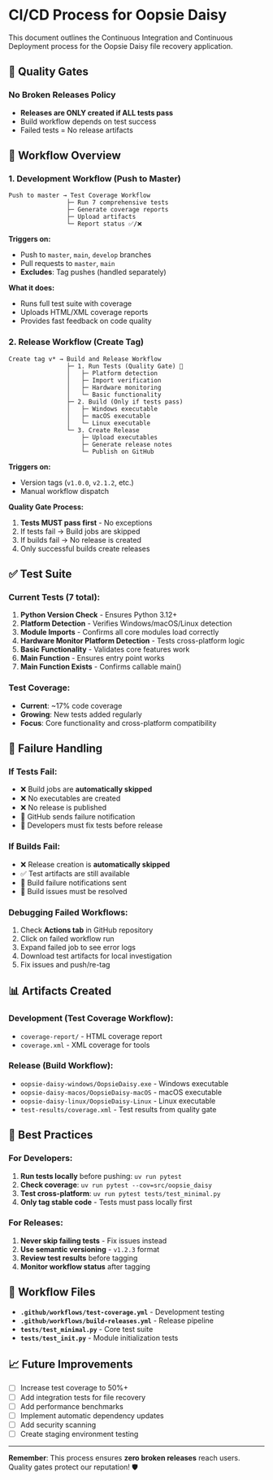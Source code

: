 # CI/CD Process for Oopsie Daisy

This document outlines the Continuous Integration and Continuous Deployment process for the Oopsie Daisy file recovery application.

## 🎯 **Quality Gates**

### **No Broken Releases Policy**
- **Releases are ONLY created if ALL tests pass**
- Build workflow depends on test success
- Failed tests = No release artifacts

## 🔄 **Workflow Overview**

### **1. Development Workflow (Push to Master)**
```
Push to master → Test Coverage Workflow
                ├─ Run 7 comprehensive tests
                ├─ Generate coverage reports  
                ├─ Upload artifacts
                └─ Report status ✅/❌
```

**Triggers on:**
- Push to `master`, `main`, `develop` branches
- Pull requests to `master`, `main`
- **Excludes**: Tag pushes (handled separately)

**What it does:**
- Runs full test suite with coverage
- Uploads HTML/XML coverage reports
- Provides fast feedback on code quality

### **2. Release Workflow (Create Tag)**
```
Create tag v* → Build and Release Workflow
                ├─ 1. Run Tests (Quality Gate) 🚪
                │   ├─ Platform detection
                │   ├─ Import verification
                │   ├─ Hardware monitoring
                │   └─ Basic functionality
                ├─ 2. Build (Only if tests pass)
                │   ├─ Windows executable
                │   ├─ macOS executable  
                │   └─ Linux executable
                └─ 3. Create Release
                    ├─ Upload executables
                    ├─ Generate release notes
                    └─ Publish on GitHub
```

**Triggers on:**
- Version tags (`v1.0.0`, `v2.1.2`, etc.)
- Manual workflow dispatch

**Quality Gate Process:**
1. **Tests MUST pass first** - No exceptions
2. If tests fail → Build jobs are skipped
3. If builds fail → No release is created
4. Only successful builds create releases

## ✅ **Test Suite**

### **Current Tests (7 total):**
1. **Python Version Check** - Ensures Python 3.12+
2. **Platform Detection** - Verifies Windows/macOS/Linux detection
3. **Module Imports** - Confirms all core modules load correctly
4. **Hardware Monitor Platform Detection** - Tests cross-platform logic
5. **Basic Functionality** - Validates core features work
6. **Main Function** - Ensures entry point works
7. **Main Function Exists** - Confirms callable main()

### **Test Coverage:**
- **Current**: ~17% code coverage
- **Growing**: New tests added regularly
- **Focus**: Core functionality and cross-platform compatibility

## 🚨 **Failure Handling**

### **If Tests Fail:**
- ❌ Build jobs are **automatically skipped**
- ❌ No executables are created
- ❌ No release is published
- 📧 GitHub sends failure notification
- 🔧 Developers must fix tests before release

### **If Builds Fail:**
- ❌ Release creation is **automatically skipped**
- ✅ Test artifacts are still available
- 📧 Build failure notifications sent
- 🔧 Build issues must be resolved

### **Debugging Failed Workflows:**
1. Check **Actions tab** in GitHub repository
2. Click on failed workflow run
3. Expand failed job to see error logs
4. Download test artifacts for local investigation
5. Fix issues and push/re-tag

## 📊 **Artifacts Created**

### **Development (Test Coverage Workflow):**
- `coverage-report/` - HTML coverage report
- `coverage.xml` - XML coverage for tools

### **Release (Build Workflow):**
- `oopsie-daisy-windows/OopsieDaisy.exe` - Windows executable
- `oopsie-daisy-macos/OopsieDaisy-macOS` - macOS executable  
- `oopsie-daisy-linux/OopsieDaisy-Linux` - Linux executable
- `test-results/coverage.xml` - Test results from quality gate

## 🎯 **Best Practices**

### **For Developers:**
1. **Run tests locally** before pushing: `uv run pytest`
2. **Check coverage**: `uv run pytest --cov=src/oopsie_daisy`
3. **Test cross-platform**: `uv run pytest tests/test_minimal.py`
4. **Only tag stable code** - Tests must pass locally first

### **For Releases:**
1. **Never skip failing tests** - Fix issues instead
2. **Use semantic versioning** - `v1.2.3` format  
3. **Review test results** before tagging
4. **Monitor workflow status** after tagging

## 🔧 **Workflow Files**

- **`.github/workflows/test-coverage.yml`** - Development testing
- **`.github/workflows/build-releases.yml`** - Release pipeline
- **`tests/test_minimal.py`** - Core test suite
- **`tests/test_init.py`** - Module initialization tests

## 📈 **Future Improvements**

- [ ] Increase test coverage to 50%+
- [ ] Add integration tests for file recovery
- [ ] Add performance benchmarks
- [ ] Implement automatic dependency updates
- [ ] Add security scanning
- [ ] Create staging environment testing

---

**Remember**: This process ensures **zero broken releases** reach users. Quality gates protect our reputation! 🛡️
